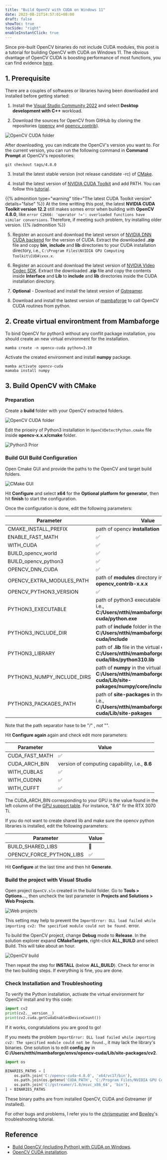 ```yaml
---
title: "Build OpenCV with CUDA on Windows 11"
date: 2023-08-21T14:57:01+08:00
draft: false
showToc: true
tocSide: "right"
enableInstantClick: true
---
```


Since pre-built OpenCV binaries do not include CUDA modules, this post is a tutorial for building OpenCV with CUDA on Windows 11. The obvious dvantage of OpenCV CUDA is boosting performance of most functions, you can find evidence [here](https://www.jamesbowley.co.uk/qmd/opencv_cuda_performance.html).

## 1. Prerequisite

There are a couples of softwares or libraries having been downloaded and installed before getting started:

1. Install the [Visual Studio Community 2022](https://visualstudio.microsoft.com/thank-you-downloading-visual-studio/?sku=Community) and select **Desktop development with C++** workload.

2. Download the sources for OpenCV from GitHub by cloning the repositories ([opencv](https://github.com/opencv/opencv) and [opencv_contrib](https://github.com/opencv/opencv_contrib)).

![OpenCV CUDA folder](opencv-cuda-folder.png)

After downloading, you can indicate the OpenCV's version you want to. For the current version, you can run the following command in **Command Prompt** at OpenCV's repositories:

```shell
git checkout tags/4.8.0
```

3. Install the latest stable version (not release candidate -rc) of [CMake](https://cmake.org/download/).

4. Install the latest version of [NVIDIA CUDA Toolkit](https://developer.nvidia.com/cuda-downloads) and add PATH. You can follow this [tutorial](https://visionbike.github.io/posts/create-ml-development-environment-on-window11/).

{{% admonition type="warning" title="The latest CUDA Toolkit version" details="false" %}}
At the time writting this post, the latest **NVIDIA CUDA Toolkit version 12.2** still makes somes error when building with **OpenCV 4.8.0**, like `error C2666: 'operator !=': overloaded functions have similar conversions`. Therefore, if meeting such problem, try installing older version.
{{% /admonition %}}

5. Register an account and download the latest verson of [NVIDIA DNN CUDA backend](https://developer.nvidia.com/rdp/cudnn-download) for the version of CUDA. Extract the downloaded **.zip** file and copy **bin**, **include** and **lib** directories to your CUDA installation directory, i.e., `C:\Program Files\NVIDIA GPU Computing Toolkit\CUDA\vxx.x`.

6. Register an account and download the latest version of [NVIDIA VIdeo Codec SDK](https://developer.nvidia.com/nvidia-video-codec-sdk). Extract the downloaded **.zip** file and copy the contents inside **Interface** and **Lib** to **include** and **lib** directories inside the CUDA installation directory.

7. **Optional** - Download and install the latest version of [Gstreamer](https://gstreamer.freedesktop.org/download/#toolchain-compatibility-notes).

8. Download and install the lastest version of [mambaforge](https://github.com/conda-forge/miniforge/releases/latest/download/Mambaforge-Windows-x86_64.exe) to call OpenCV CUDA routines from python.

## 2. Create virtual environtment from Mambaforge

To bind OpenCV for python3 without any conflit package installation, you should create an new virtual environment for the installation.

```shell
mamba create -n opencv-cuda python=3.10
```

Activate the created environment and install **numpy** package.

```shell
mamba activate opencv-cuda
mamaba install numpy
```

## 3. Build OpenCV with CMake

### Preparation

Create a **build** folder with your OpenCV extracted folders.

![OpenCV CUDA folder](opencv-cuda-folder.png)

Edit the prioeiry of Python3 installation in `OpenCVDetectPython.cmake` file inside **opencv-x.x.x/cmake** folder.

![Python3 Prior](python3-prior.png)

### Build GUI Build Configuration

Open Cmake GUI and provide the paths to the OpenCV and target build folders.

![CMake GUI](cmake-build.png)

Hit **Configure** and select **x64** for the **Optional platform for generator**, then hit **finish** to start the configuration.

Once the configuration is done, edit the following parameters:

| Parameter | Value |
|---|---|
| CMAKE_INSTALL_PREFIX | path of opencv **installation** |
| ENABLE_FAST_MATH | ✅ |
| WITH_CUDA | ✅ |
| BUILD_opencv_world | ✅ |
| BUILD_opencv_python3 | ✅ |
| OPENCV_DNN_CUDA | ✅ |
| OPENCV_EXTRA_MODULES_PATH | path of **modules** directory in **opencv_contrib-x.x.x** |
| OPENCV_PYTHON3_VERSION | ✅ |
| PYTHON3_EXECUTABLE | path of python3 executable in virtual env, i.e., **C:/Users/ntthi/mambaforge/envs/opencv-cuda/python.exe** |
| PYTHON3_INCLUDE_DIR | path of **include** folder in the virtual env, i.e., **C:/Users/ntthi/mambaforge/envs/opencv-cuda/include** |
| PYTHON3_LIBRARY | path of **.lib** file in the virtual env, i.e., **C:/Users/ntthi/mambaforge/envs/opencv-cuda/libs/python310.lib** |
| PYTHON3_NUMPY_INCLUDE_DIRS | path of **numpy** in the virtual env, i.e., **C:/Users/ntthi/mambaforge/envs/opencv-cuda/Lib/site-pakages/numpy/core/include** |
| PYTHON3_PACKAGES_PATH | path of **site-packages** in the virtual env, i.e., **C:/Users/ntthi/mambaforge/envs/opencv-cuda/Lib/site-pakages** |

Note that the path separator hase to be "/" , *not* "\". 

Hit **Configure again** again and check edit more parameters:

| Parameter | Value |
|---|---|
| CUDA_FAST_MATH | ✅ |
| CUDA_ARCH_BIN | version of computing capability, i.e., **8.6** |
| WITH_CUBLAS | ✅ |
| WITH_CUDNN | ✅ |
| WITH_CUFFT | ✅ |

The CUDA_ARCH_BIN corresponding to your GPU is the value found in the left column of the [GPU support table](https://en.wikipedia.org/wiki/CUDA#GPUs_supported). For instance, "8.6" fir the RTX 3070 Ti.

If you do not want to create shared lib and make sure the opencv python libraries is installed, edit the following parameters:

| Parameter | Value |
|---|---|
| BUILD_SHARED_LIBS | 🔳 |
| OPENCV_FORCE_PYTHON_LIBS | ✅ |

Hit **Configure** at the last time and then hit **Generate**.

### Build the project with Visual Studio

Open project `OpenCV.sln` created in the build folder. Go to **Tools > Options...**, then uncheck the last parameter in **Projects and Solutions > Web Projects**.

![Web projects](web-projects.png)

This setting may help to prevent the `ImportError: DLL load failed while importing cv2: The specified module could not be found.` error.

To build the OpenCV project, change **Debug** mode to **Release**. In the solution explorer expand **CMakeTargets**, right-click **ALL_BUILD** and select Build. This will take about an hour.

![OpenCV build](build-opencv.png)

Then repeat the step for **INSTALL** (below **ALL_BUILD**). Check for error in the two building steps. If everything is fine, you are done.

### Check Installation and Troubleshooting

To verify the Python installation, activate the virtual environment for OpenCV install and try this code:

```python
import cv2
print(cv2.__version__)
print(cv2.cuda.getCudaEnabledDeviceCount())
```

If it works, congratulations you are good to go!

If you meets the problem `ImportError: DLL load failed while importing cv2: The specified module could not be found.`, it may lack the library's binaries. One solution is to edit **config.py** in **C:/Users/ntthi/mambaforge/envs/opencv-cuda/Lib/site-packages/cv2**.

```python
import os

BINARIES_PATHS = [
    os.path.join('C:/opencv-cuda-4.8.0', 'x64/vc17/bin'),
    os.path.join(os.getenv('CUDA_PATH', 'C:/Program Files/NVIDIA GPU Computing Toolkit/CUDA/v12.1'), 'bin'),
    os.path.join('C:/gstreamer/1.0/msvc_x86_64', 'bin'),
] + BINARIES_PATHS
```

These binary paths are from installed OpenCV, CUDA and Gstreamer (if installed).

For other bugs and problems, I refer you to the [chrismeunier](https://github.com/chrismeunier/OpenCV-CUDA-installation/blob/main/README.md) and [Bowley](https://jamesbowley.co.uk/accelerate-opencv-4-4-0-build-with-cuda-and-python-bindings/#troubleshooting)'s troubleshooting tutorial.

## Reference

- [Build OpenCV (including Python) with CUDA on Windows](https://www.jamesbowley.co.uk/qmd/opencv_cuda_python_windows.html).
- [OpenCV CUDA installation](https://github.com/chrismeunier/OpenCV-CUDA-installation/blob/main/README.md#opencv-cuda-installation).
